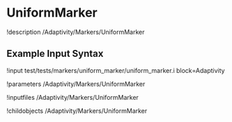 
# UniformMarker
!description /Adaptivity/Markers/UniformMarker

## Example Input Syntax
!input test/tests/markers/uniform_marker/uniform_marker.i block=Adaptivity

!parameters /Adaptivity/Markers/UniformMarker

!inputfiles /Adaptivity/Markers/UniformMarker

!childobjects /Adaptivity/Markers/UniformMarker
